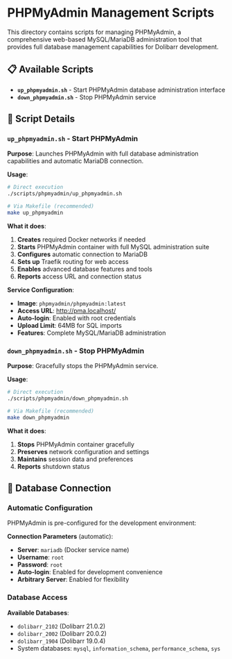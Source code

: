 # PHPMyAdmin Management Scripts

This directory contains scripts for managing PHPMyAdmin, a comprehensive web-based MySQL/MariaDB administration tool that provides full database management capabilities for Dolibarr development.

## 📋 Available Scripts

- **`up_phpmyadmin.sh`** - Start PHPMyAdmin database administration interface
- **`down_phpmyadmin.sh`** - Stop PHPMyAdmin service

## 🚀 Script Details

### `up_phpmyadmin.sh` - Start PHPMyAdmin

**Purpose**: Launches PHPMyAdmin with full database administration capabilities and automatic MariaDB connection.

**Usage**:

```bash
# Direct execution
./scripts/phpmyadmin/up_phpmyadmin.sh

# Via Makefile (recommended)
make up_phpmyadmin
```

**What it does**:

1. **Creates** required Docker networks if needed
2. **Starts** PHPMyAdmin container with full MySQL administration suite
3. **Configures** automatic connection to MariaDB
4. **Sets up** Traefik routing for web access
5. **Enables** advanced database features and tools
6. **Reports** access URL and connection status

**Service Configuration**:

- **Image**: `phpmyadmin/phpmyadmin:latest`
- **Access URL**: http://pma.localhost/
- **Auto-login**: Enabled with root credentials
- **Upload Limit**: 64MB for SQL imports
- **Features**: Complete MySQL/MariaDB administration

### `down_phpmyadmin.sh` - Stop PHPMyAdmin

**Purpose**: Gracefully stops the PHPMyAdmin service.

**Usage**:

```bash
# Direct execution
./scripts/phpmyadmin/down_phpmyadmin.sh

# Via Makefile (recommended)
make down_phpmyadmin
```

**What it does**:

1. **Stops** PHPMyAdmin container gracefully
2. **Preserves** network configuration and settings
3. **Maintains** session data and preferences
4. **Reports** shutdown status

## 🔧 Database Connection

### Automatic Configuration

PHPMyAdmin is pre-configured for the development environment:

**Connection Parameters** (automatic):

- **Server**: `mariadb` (Docker service name)
- **Username**: `root`
- **Password**: `root`
- **Auto-login**: Enabled for development convenience
- **Arbitrary Server**: Enabled for flexibility

### Database Access

**Available Databases**:

- `dolibarr_2102` (Dolibarr 21.0.2)
- `dolibarr_2002` (Dolibarr 20.0.2)
- `dolibarr_1904` (Dolibarr 19.0.4)
- System databases: `mysql`, `information_schema`, `performance_schema`, `sys`
